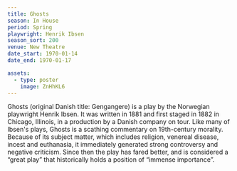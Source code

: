 ```yaml
---
title: Ghosts
season: In House
period: Spring
playwright: Henrik Ibsen
season_sort: 200
venue: New Theatre
date_start: 1970-01-14
date_end: 1970-01-17

assets:
  - type: poster
    image: ZnHhKL6
---
```


Ghosts (original Danish title: Gengangere) is a play by the Norwegian playwright Henrik Ibsen. It was written in 1881 and first staged in 1882 in Chicago, Illinois, in a production by a Danish company on tour. Like many of Ibsen's plays, Ghosts is a scathing commentary on 19th-century morality. Because of its subject matter, which includes religion, venereal disease, incest and euthanasia, it immediately generated strong controversy and negative criticism. Since then the play has fared better, and is considered a “great play” that historically holds a position of “immense importance”.
